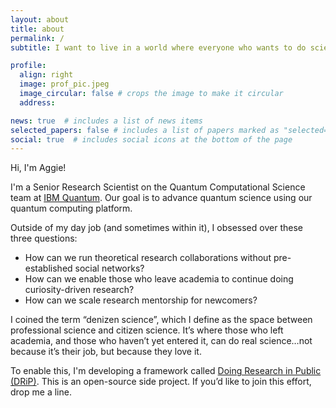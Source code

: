 ```yaml
---
layout: about
title: about
permalink: /
subtitle: I want to live in a world where everyone who wants to do science, can.

profile:
  align: right
  image: prof_pic.jpeg
  image_circular: false # crops the image to make it circular
  address:

news: true  # includes a list of news items
selected_papers: false # includes a list of papers marked as "selected={true}"
social: true  # includes social icons at the bottom of the page
---
```

Hi, I'm Aggie!

I'm a Senior Research Scientist on the Quantum Computational Science team at [IBM Quantum](https://www.ibm.com/quantum). Our goal is to advance quantum science using our quantum computing platform.

Outside of my day job (and sometimes within it), I obsessed over these three questions:  
- How can we run theoretical research collaborations without pre-established social networks?  
- How can we enable those who leave academia to continue doing curiosity-driven research?  
- How can we scale research mentorship for newcomers?  

I coined the term “denizen science”, which I define as the space between professional science and citizen science. It’s where those who left academia, and those who haven’t yet entered it, can do real science…not because it’s their job, but because they love it.

To enable this, I'm developing a framework called [Doing Research in Public (DRiP)](https://github.com/DRIP-project/meta). This is an open-source side project. If you’d like to join this effort, drop me a line.
